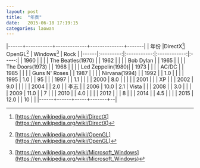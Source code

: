 ```yaml
---
layout: post
title:  "年表"
date:   2015-06-18 17:19:15
categories: laowan
---
```


|------+-----------+-------------+--------------+-------|
| 年份 |DirectX[^1]| OpenGL[^2]  | Windows[^3]  | Rock  |
|------|:---------:|:-----------:|:------------:|:-----:|
| 1960 |      |     |       | The Beatles(1970) |
| 1962 |      |     |       | Bob Dylan         |
| 1965 |      |     |       | The Doors(1973)   |
| 1968 |      |     |       | Led Zeppelin(1980)|
| 1973 |      |     |       | AC/DC             |
| 1985 |      |     |       | Guns N' Roses     |
| 1987 |      |     |       | Nirvana(1994)     |
| 1992 |      | 1.0 |       |  |
| 1995 | 1.0  |     |   95  |  |
| 1997 |      | 1.1 |       |  |
| 2000 | 8.0  |     |       |  |
| 2001 |      |     |   XP  |  |
| 2002 | 9.0  |     |       |  |
| 2004 |      | 2.0 |       | 李志 |
| 2006 | 10.0 | 2.1 | Vista |  |
| 2008 |      | 3.0 |       |  |
| 2009 | 11.0 |     |   7   |  |
| 2010 |      | 4.0 |       |  |
| 2012 |      |     |   8   |  |
| 2014 |      | 4.5 |       |  |
| 2015 | 12.0 |     |   10  |  |
|------+------+-----+-------+--|

[^1]:[https://en.wikipedia.org/wiki/DirectX](https://en.wikipedia.org/wiki/DirectX)
[^2]:[https://en.wikipedia.org/wiki/OpenGL](https://en.wikipedia.org/wiki/OpenGL)
[^3]:[https://en.wikipedia.org/wiki/Microsoft_Windows](https://en.wikipedia.org/wiki/Microsoft_Windows)
